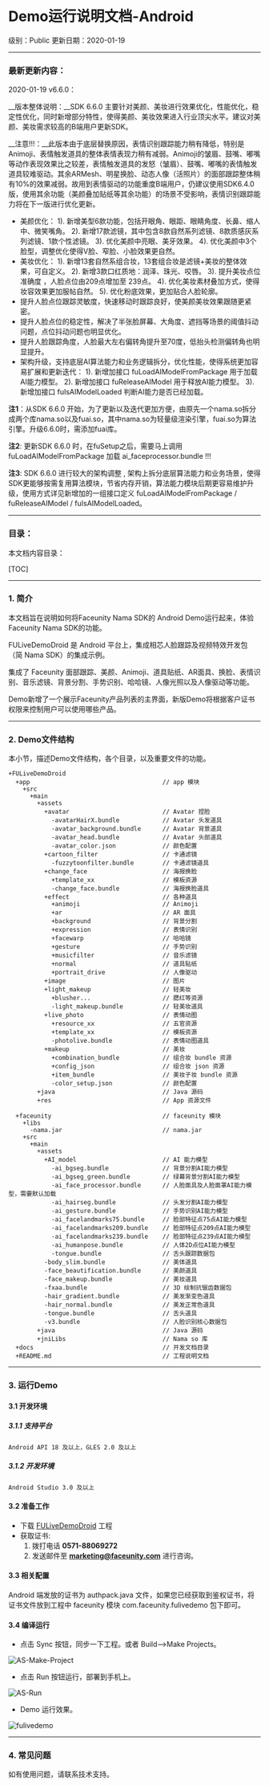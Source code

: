 # Demo运行说明文档-Android

级别：Public 
更新日期：2020-01-19

------
### 最新更新内容：

2020-01-19 v6.6.0：

__版本整体说明：__SDK 6.6.0 主要针对美颜、美妆进行效果优化，性能优化，稳定性优化，同时新增部分特性，使得美颜、美妆效果进入行业顶尖水平。建议对美颜、美妆需求较高的B端用户更新SDK。

__注意!!!：__此版本由于底层替换原因，表情识别跟踪能力稍有降低，特别是Animoji、表情触发道具的整体表情表现力稍有减弱。Animoji的皱眉、鼓嘴、嘟嘴等动作表现效果比之较差，表情触发道具的发怒（皱眉）、鼓嘴、嘟嘴的表情触发道具较难驱动。其余ARMesh、明星换脸、动态人像（活照片）的面部跟踪整体稍有10%的效果减弱。故用到表情驱动的功能重度B端用户，仍建议使用SDK6.4.0版，使用其余功能（美颜叠加贴纸等其余功能）的场景不受影响，表情识别跟踪能力将在下一版进行优化更新。

- 美颜优化：
  1). 新增美型6款功能，包括开眼角、眼距、眼睛角度、长鼻、缩人中、微笑嘴角。
   2). 新增17款滤镜，其中包含8款自然系列滤镜、8款质感灰系列滤镜、1款个性滤镜。
   3). 优化美颜中亮眼、美牙效果。
   4). 优化美颜中3个脸型，调整优化使得V脸、窄脸、小脸效果更自然。
- 美妆优化：
  1). 新增13套自然系组合妆，13套组合妆是滤镜+美妆的整体效果，可自定义。
   2). 新增3款口红质地：润泽、珠光、咬唇。
   3). 提升美妆点位准确度 ，人脸点位由209点增加至 239点。
   4). 优化美妆素材叠加方式，使得妆容效果更加服帖自然。
   5). 优化粉底效果，更加贴合人脸轮廓。
- 提升人脸点位跟踪灵敏度，快速移动时跟踪良好，使美颜美妆效果跟随更紧密。
- 提升人脸点位的稳定性，解决了半张脸屏幕、大角度、遮挡等场景的阈值抖动问题，点位抖动问题也明显优化。
- 提升人脸跟踪角度，人脸最大左右偏转角提升至70度，低抬头检测偏转角也明显提升。
- 架构升级，支持底层AI算法能力和业务逻辑拆分，优化性能，使得系统更加容易扩展和更新迭代：
  1). 新增加接口 fuLoadAIModelFromPackage 用于加载AI能力模型。
   2). 新增加接口 fuReleaseAIModel 用于释放AI能力模型。
   3). 新增加接口 fuIsAIModelLoaded 判断AI能力是否已经加载。

__注1__：从SDK 6.6.0 开始，为了更新以及迭代更加方便，由原先一个nama.so拆分成两个库nama.so以及fuai.so，其中nama.so为轻量级渲染引擎，fuai.so为算法引擎。升级6.6.0时，需添加fuai库。

__注2__:  更新SDK 6.6.0 时，在fuSetup之后，需要马上调用 fuLoadAIModelFromPackage 加载 ai_faceprocessor.bundle !!!

__注3__:  SDK 6.6.0 进行较大的架构调整 , 架构上拆分底层算法能力和业务场景，使得SDK更能够按需复用算法模块，节省内存开销，算法能力模块后期更容易维护升级，使用方式详见新增加的一组接口定义 fuLoadAIModelFromPackage / fuReleaseAIModel / fuIsAIModelLoaded。

------
### 目录：

本文档内容目录：

[TOC]

------
### 1. 简介

本文档旨在说明如何将Faceunity Nama SDK的 Android Demo运行起来，体验Faceunity Nama SDK的功能。

FULiveDemoDroid 是 Android 平台上，集成相芯人脸跟踪及视频特效开发包（简 Nama SDK）的集成示例。

集成了 Faceunity 面部跟踪、美颜、Animoji、道具贴纸、AR面具、换脸、表情识别、音乐滤镜、背景分割、手势识别、哈哈镜、人像光照以及人像驱动等功能。

Demo新增了一个展示Faceunity产品列表的主界面，新版Demo将根据客户证书权限来控制用户可以使用哪些产品。  

------
### 2. Demo文件结构

本小节，描述Demo文件结构，各个目录，以及重要文件的功能。

```
+FULiveDemoDroid
  +app 			                           // app 模块
    +src
      +main
        +assets                            
          +avatar                          // Avatar 捏脸
            -avatarHairX.bundle            // Avatar 头发道具
            -avatar_background.bundle      // Avatar 背景道具
            -avatar_head.bundle            // Avatar 头部道具
            -avatar_color.json             // 颜色配置
          +cartoon_filter                  // 卡通滤镜
            -fuzzytoonfilter.bundle        // 卡通滤镜道具
          +change_face                     // 海报换脸
            +template_xx                   // 模板资源
            -change_face.bundle            // 海报换脸道具
          +effect                          // 各种道具
            +animoji                       // Animoji
            +ar                            // AR 面具
            +background                    // 背景分割
            +expression                    // 表情识别
            +facewarp                      // 哈哈镜
            +gesture                       // 手势识别
            +musicfilter                   // 音乐滤镜
            +normal                        // 道具贴纸
            +portrait_drive                // 人像驱动
          +image                           // 图片
          +light_makeup                    // 轻美妆
            +blusher...                    // 腮红等资源
            -light_makeup.bundle           // 轻美妆道具
          +live_photo                      // 表情动图
            +resource_xx                   // 五官资源
            +template_xx                   // 模板资源
            -photolive.bundle              // 表情动图道具
          +makeup                          // 美妆
            +combination_bundle            // 组合妆 bundle 资源
            +config_json                   // 组合妆 json 资源
            +item_bundle                   // 美妆子妆 bundle 资源
            -color_setup.json              // 颜色配置
        +java                              // Java 源码
        +res                               // App 资源文件

  +faceunity                               // faceunity 模块
    +libs                                  
      -nama.jar                            // nama.jar
    +src
      +main
        +assets
          +AI_model                        // AI 能力模型
            -ai_bgseg.bundle               // 背景分割AI能力模型
            -ai_bgseg_green.bundle         // 绿幕背景分割AI能力模型
            -ai_face_processor.bundle      // 人脸面具及人脸面罩AI能力模型，需要默认加载
            -ai_hairseg.bundle             // 头发分割AI能力模型
            -ai_gesture.bundle             // 手势识别AI能力模型
            -ai_facelandmarks75.bundle     // 脸部特征点75点AI能力模型
 			-ai_facelandmarks209.bundle    // 脸部特征点209点AI能力模型
			-ai_facelandmarks239.bundle    // 脸部特征点239点AI能力模型
			-ai_humanpose.bundle           // 人体2D点位AI能力模型
			-tongue.bundle                 // 舌头跟踪数据包
          -body_slim.bundle                // 美体道具
          -face_beautification.bundle      // 美颜道具
          -face_makeup.bundle              // 美妆道具
          -fxaa.bundle                     // 3D 绘制抗锯齿数据包
          -hair_gradient.bundle            // 美发渐变色道具
          -hair_normal.bundle              // 美发正常色道具
          -tongue.bundle                   // 舌头道具
          -v3.bundle                       // 人脸识别核心数据包
        +java                              // Java 源码
        +jniLibs                           // Nama so 库
  +docs		    	                       // 开发文档目录
  +README.md	 	                       // 工程说明文档
```

------

### 3. 运行Demo 

#### 3.1 开发环境
##### 3.1.1 支持平台
```
Android API 18 及以上，GLES 2.0 及以上
```
##### 3.1.2 开发环境
```
Android Studio 3.0 及以上
```

#### 3.2 准备工作 

- 下载 [FULiveDemoDroid](https://github.com/Faceunity/FULiveDemoDroid) 工程
- 获取证书:
  1. 拨打电话 **0571-88069272** 
  2. 发送邮件至 **marketing@faceunity.com** 进行咨询。

#### 3.3 相关配置

Android 端发放的证书为 authpack.java 文件，如果您已经获取到鉴权证书，将证书文件放到工程中 faceunity 模块 com.faceunity.fulivedemo 包下即可。

#### 3.4 编译运行

- 点击 Sync 按钮，同步一下工程。或者 Build-->Make Projects。

![AS-Make-Project](imgs/as-make-project.png)

- 点击 Run 按钮运行，部署到手机上。

![AS-Run](imgs/as-run.png)

- Demo 运行效果。

![fulivedemo](imgs/fulivedemo.png)

------
### 4. 常见问题 

如有使用问题，请联系技术支持。
